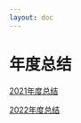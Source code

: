 ```yaml
---
layout: doc
---
```


# 年度总结 

[2021年度总结](/docs/Blog/2021年度总结.md)

[2022年度总结](/docs/Blog/2022年度总结.md)
